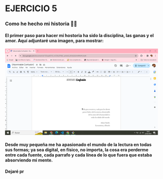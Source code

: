 # EJERCICIO 5
### Como he hecho mi historia 🧡📙
#### El primer paso para hacer mi hostoria ha sido la disciplina, las ganas y el amor. Aquí adjuntaré una imagen, para mostrar:
![❌ERROR❌](./1.PNG "Texto a mostrar cuando nos situamos sobre la imagen. En este caso sería Baile de la película Pulp Fiction")
#### Desde muy pequeña me ha apasionado el mundo de la lectura en todas sus formas; ya sea digital, en físico, no importa, la cosa era perderme entre cada fuente, cada parrafo y cada línea de lo que fuera que estaba absorviendo mi mente. 

#### Dejaré pr